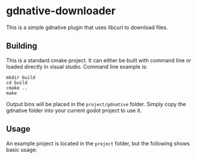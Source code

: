 # gdnative-downloader

This is a simple gdnative plugin that uses libcurl to download files.

## Building

This is a standard cmake project. It can either be built with command line or loaded directly in visual studio. Command line example is:

```
mkdir build
cd build
cmake ..
make
```

Output bins will be placed in the `project/gdnative` folder. Simply copy the gdnative folder into your current godot project to use it.


## Usage

An example project is located in the `project` folder, but the following shows basic usage:

